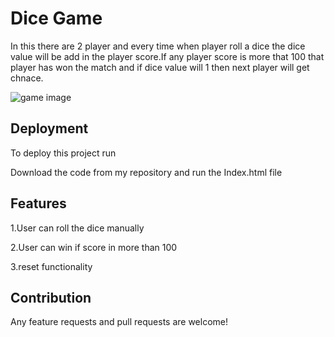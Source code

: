 
# Dice Game

In this there are 2 player and every time when player roll a dice the dice value will be add in the player score.If any player score is more that 100 that player has won the match and if dice value will 1 then next player will get chnace.


![game image](https://user-images.githubusercontent.com/119740090/235375096-cca1b6f8-c24d-40dc-a650-1ce7df49b910.jpg)

## Deployment

To deploy this project run

Download the code from my repository and run the Index.html file


## Features

1.User can roll the dice manually

2.User can win if score in more than 100

3.reset functionality 

## Contribution

Any feature requests and pull requests are welcome!

